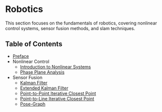 # **Robotics**

This section focuses on the fundamentals of robotics, covering nonlinear control systems, sensor fusion methods, and slam techniques.

## **Table of Contents**

- [Preface](../robotics/preface.md)
- Nonlinear Control
    - [Introduction to Nonlinear Systems](../robotics/nonlinear_control/intro.md)
    - [Phase Plane Analysis](../robotics/nonlinear_control/phase_plane.md)
- Sensor Fusion
    - [Kalman Filter](../robotics/sensor_fusion/kf.md)
    - [Extended Kalman Filter](../robotics/sensor_fusion/ekf.md)
    - [Point-to-Point Iterative Closest Point](../robotics/slam/icp_svd.md)
    - [Point-to-Line Iterative Closest Point](../robotics/slam/lm_plicp.md)
    - [Pose-Graph](../robotics/slam/pose_graph.md)
